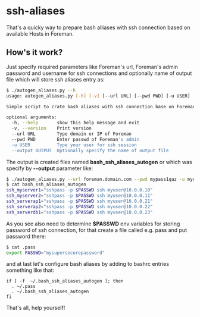 # ssh-aliases
That's a quicky way to prepare bash alliases with ssh connection based on available Hosts in Foreman. 

## How's it work?
Just specify required parameters like Foreman's url, Foreman's admin password and username for ssh connections and optionally name of output file which will store ssh aliases entry as: 

```bash
$ ./autogen_aliases.py --h
usage: autogen_aliases.py [-h] [-v] [--url URL] [--pwd PWD] [-u USER] [--output OUTPUT]

Simple script to crate bash aliases with ssh connection base on Foreman Hosts

optional arguments:
  -h, --help       show this help message and exit
  -v, --version    Print version
  --url URL        Type domain or IP of Foreman
  --pwd PWD        Enter passwd of Foreman's admin
  -u USER          Type your user for ssh session
  --output OUTPUT  Optionally specify the name of output file

```

The output is created files named **bash_ssh_aliases_autogen** or which was specify by **--output** parameter like:

```bash
$ ./autogen_aliases.py --url foreman.domain.com --pwd mypass1qaz -u myuser
$ cat bash_ssh_aliases_autogen
ssh_myserver1="sshpass -p $PASSWD ssh myuser@10.0.0.10"
ssh_myserver2="sshpass -p $PASSWD ssh myuser@10.0.0.11"
ssh_serverap1="sshpass -p $PASSWD ssh myuser@10.0.0.21"
ssh_serverap2="sshpass -p $PASSWD ssh myuser@10.0.0.22"
ssh_serverdb1="sshpass -p $PASSWD ssh myuser@10.0.0.23"
```
As you see  also need to determine **$PASSWD** env variables for storing password of ssh connection, for that create a file called e.g. pass and put password there:

```bash
$ cat .pass
export PASSWD="mysupersecurepassword"
```

and at last let's configure bash aliases by adding to bashrc entries something like that:

```
if [ -f  ~/.bash_ssh_aliases_autogen ]; then
  . ~/.pass
  . ~/.bash_ssh_aliases_autogen
fi
```

That's all, help yourself! 

